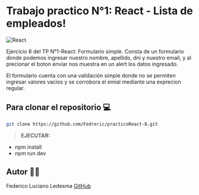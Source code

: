 # Trabajo practico N°1: React - Lista de empleados!

![React](https://blog.wildix.com/wp-content/uploads/2020/06/react-logo.jpg)

Ejercicio 8 del TP N°1-React: Formulario simple.
Consta de un formulario donde podemos ingresar nuestro nombre, apellido, dni y nuestro email, y al precionar el boton enviar nos muestra en un alert los datos ingresado.

El formulario cuenta con una validación simple donde no se permiten ingresar valores vacios y se corrobora el emial mediante una exprecion regular.

## Para clonar el repositorio 💻

```bash
git clone https://github.com/Fedreric/practicoReact-8.git
```
>**EJECUTAR:** 
- npm install
- npm run dev 

## Autor 👨‍💻
 Federico Luciano Ledesma [GitHub](https://github.com/Fedreric)
